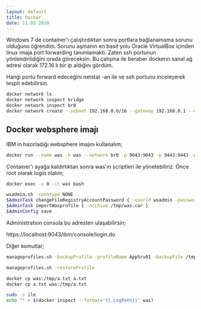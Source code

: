 ```yaml
---
layout: default
title: Docker
date: 11.02.2018
---
```



Windows 7 de container'ı çalıştırdıktan sonra portlara bağlanamama sorunu olduğunu öğrendim. Sorunu aşmanın en basit yolu Oracle VirtualBox içinden linux imaja port forwarding tanımlamaktı. Zaten ssh portunun yönlendirildiğini orada göreceksin.
Bu çalışma ile beraber dockerın sanal ağ adresi olarak 172.16 lı bir ip aldığını gördüm.

Hangi portu forward edeceğini netstat -an ile ve ssh portunu inceleyerek tespit edebilirsin.

```sh
docker network ls
docker network inspect bridge
docker network inspect br0
docker network create --subnet 192.168.0.0/16 --gateway 192.168.0.1 --opt com.docker.network.bridge.default_bridge=true --opt com.docker.network.bridge.enable_icc=true --opt com.docker.network.bridge.enable_ip_masquerade=true --opt com.docker.network.bridge.host_binding_ipv4=0.0.0.0 --opt com.docker.network.bridge.name=docker0 --opt com.docker.network.driver.mtu=1500 br0
```

## Docker websphere imajı

IBM in hazırladığı websphere imajını kullanalım;

```sh
docker run --name was -h was --network br0 -p 9043:9043 -p 9443:9443 -p 9080:9080 -d ibmcom/websphere-traditional:8.5.5.11-profile
```

Container'ı ayağa kaldırtıktan sonra was'ın scriptleri ile yönetebiliriz. Önce root olarak login olalım;

```sh
docker exec -u 0 -it was bash
```

```sh
wsadmin.sh -conntype NONE
$AdminTask changeFileRegistryAccountPassword { -userId wsadmin -password wsadmin }
$AdminTask importWasprofile { -archive /tmp/was.car }
$AdminConfig save
```

Administration consola bu adresten ulaşabilirsin;

https://localhost:9043/ibm/console/login.do

Diğer komutlar;

```sh
manageprofiles.sh -backupProfile -profileName AppSrv01 -backupFile /tmp/fileBack

manageprofiles.sh -restoreProfile 

docker cp was:/tmp/a.txt a.txt
docker cp a.txt was:/tmp/a.txt 

sudo -s ile
echo "" > $(docker inspect --format='{{.LogPath}}' was)
```

